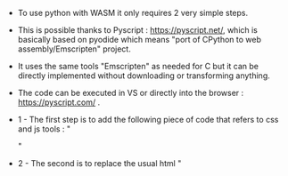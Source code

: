 - To use python with WASM it only requires 2 very simple steps.
- This is possible thanks to Pyscript : https://pyscript.net/, which is basically based on pyodide which means "port of CPython to web assembly/Emscripten" project.
- It uses the same tools "Emscripten" as needed for C but it can be directly implemented without downloading or transforming anything.

- The code can be executed in VS or directly into the browser : https://pyscript.com/ .

- 1 - The first step is to add the following piece of code that refers to css and js tools : 
    "<link rel="stylesheet" href="https://pyscript.net/latest/pyscript.css" />
    <script defer src="https://pyscript.net/latest/pyscript.js"></script>"

- 2 - The second is to replace the usual html "<script>" by "<py-script>".
